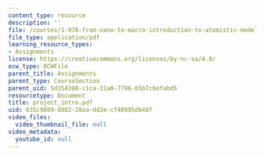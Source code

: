 ```yaml
---
content_type: resource
description: ''
file: /courses/1-978-from-nano-to-macro-introduction-to-atomistic-modeling-techniques-january-iap-2007/035c9089080228aadd2ecf48995db487_project_intro.pdf
file_type: application/pdf
learning_resource_types:
- Assignments
license: https://creativecommons.org/licenses/by-nc-sa/4.0/
ocw_type: OCWFile
parent_title: Assignments
parent_type: CourseSection
parent_uid: 5d354388-c1ca-31a0-7796-65b7cbefabd5
resourcetype: Document
title: project_intro.pdf
uid: 035c9089-0802-28aa-dd2e-cf48995db487
video_files:
  video_thumbnail_file: null
video_metadata:
  youtube_id: null
---
```

